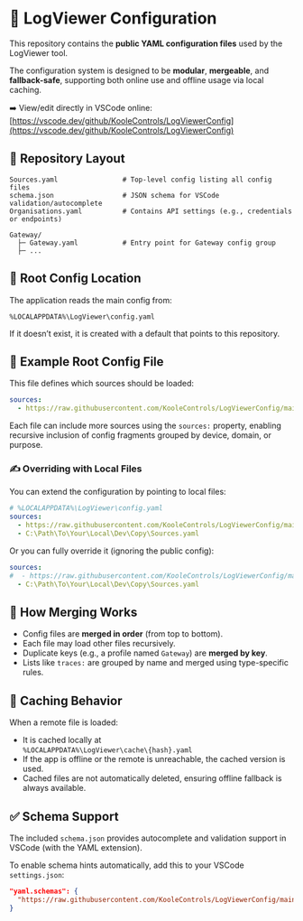 # 🧩 LogViewer Configuration

This repository contains the **public YAML configuration files** used by the LogViewer tool.

The configuration system is designed to be **modular**, **mergeable**, and **fallback-safe**, supporting both online use and offline usage via local caching.

➡️ View/edit directly in VSCode online:  
[https://vscode.dev/github/KooleControls/LogViewerConfig](https://vscode.dev/github/KooleControls/LogViewerConfig)



## 📂 Repository Layout

```
Sources.yaml                # Top-level config listing all config files
schema.json                 # JSON schema for VSCode validation/autocomplete
Organisations.yaml          # Contains API settings (e.g., credentials or endpoints)

Gateway/
  ├─ Gateway.yaml           # Entry point for Gateway config group
  ├─ ...
```


## 📁 Root Config Location

The application reads the main config from:

```
%LOCALAPPDATA%\LogViewer\config.yaml
```

If it doesn’t exist, it is created with a default that points to this repository.



## 🔗 Example Root Config File

This file defines which sources should be loaded:

```yaml
sources:
  - https://raw.githubusercontent.com/KooleControls/LogViewerConfig/main/Sources.yaml
```

Each file can include more sources using the `sources:` property, enabling recursive inclusion of config fragments grouped by device, domain, or purpose.



### ✍️ Overriding with Local Files

You can extend the configuration by pointing to local files:

```yaml
# %LOCALAPPDATA%\LogViewer\config.yaml
sources:
  - https://raw.githubusercontent.com/KooleControls/LogViewerConfig/main/Sources.yaml
  - C:\Path\To\Your\Local\Dev\Copy\Sources.yaml
```

Or you can fully override it (ignoring the public config):

```yaml
sources:
#  - https://raw.githubusercontent.com/KooleControls/LogViewerConfig/main/Sources.yaml
  - C:\Path\To\Your\Local\Dev\Copy\Sources.yaml
```



## 🔁 How Merging Works

- Config files are **merged in order** (from top to bottom).
- Each file may load other files recursively.
- Duplicate keys (e.g., a profile named `Gateway`) are **merged by key**.
- Lists like `traces:` are grouped by name and merged using type-specific rules.



## 💾 Caching Behavior

When a remote file is loaded:

- It is cached locally at  
  `%LOCALAPPDATA%\LogViewer\cache\{hash}.yaml`
- If the app is offline or the remote is unreachable, the cached version is used.
- Cached files are not automatically deleted, ensuring offline fallback is always available.



## ✅ Schema Support

The included `schema.json` provides autocomplete and validation support in VSCode (with the YAML extension).

To enable schema hints automatically, add this to your VSCode `settings.json`:

```json
"yaml.schemas": {
  "https://raw.githubusercontent.com/KooleControls/LogViewerConfig/main/schema.json": "/*.yaml"
}
```

